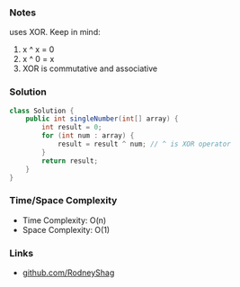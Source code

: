 ### Notes

uses XOR. Keep in mind:

1. x ^ x = 0
1. x ^ 0 = x
1. XOR is commutative and associative

### Solution

```java
class Solution {
    public int singleNumber(int[] array) {
        int result = 0;
        for (int num : array) {
            result = result ^ num; // ^ is XOR operator
        }
        return result;
    }
}
```

### Time/Space Complexity

- Time Complexity: O(n)
- Space Complexity: O(1)

### Links

- [github.com/RodneyShag](https://github.com/RodneyShag)
